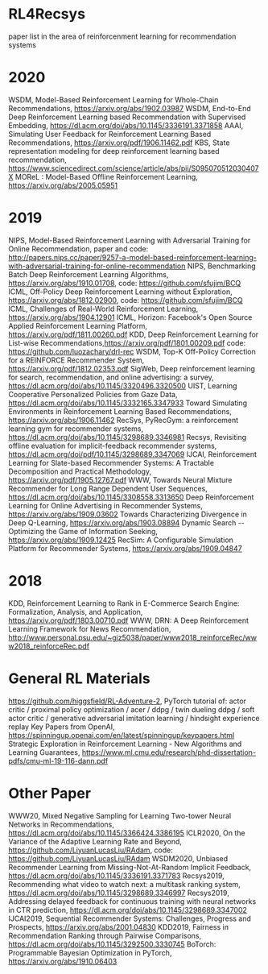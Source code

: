 # RL4Recsys
paper list in the area of reinforcenment learning for recommendation systems

# 2020 
WSDM, Model-Based Reinforcement Learning for Whole-Chain Recommendations, https://arxiv.org/abs/1902.03987
WSDM, End-to-End Deep Reinforcement Learning based Recommendation with Supervised Embedding, https://dl.acm.org/doi/abs/10.1145/3336191.3371858
AAAI, Simulating User Feedback for Reinforcement Learning Based Recommendations, https://arxiv.org/pdf/1906.11462.pdf
KBS, State representation modeling for deep reinforcement learning based recommendation, https://www.sciencedirect.com/science/article/abs/pii/S095070512030407X
MOReL : Model-Based Offline Reinforcement Learning, https://arxiv.org/abs/2005.05951

# 2019
NIPS, Model-Based Reinforcement Learning with Adversarial Training for Online Recommendation, paper and code: http://papers.nips.cc/paper/9257-a-model-based-reinforcement-learning-with-adversarial-training-for-online-recommendation
NIPS, Benchmarking Batch Deep Reinforcement Learning Algorithms, https://arxiv.org/abs/1910.01708, code: https://github.com/sfujim/BCQ
ICML, Off-Policy Deep Reinforcement Learning without Exploration, https://arxiv.org/abs/1812.02900, code: https://github.com/sfujim/BCQ
ICML, Challenges of Real-World Reinforcement Learning, https://arxiv.org/abs/1904.12901
ICML, Horizon: Facebook's Open Source Applied Reinforcement Learning Platform, https://arxiv.org/pdf/1811.00260.pdf
KDD, Deep Reinforcement Learning for List-wise Recommendations,https://arxiv.org/pdf/1801.00209.pdf   code: https://github.com/luozachary/drl-rec
WSDM, Top-K Off-Policy Correction for a REINFORCE Recommender System, https://arxiv.org/pdf/1812.02353.pdf
SigWeb, Deep reinforcement learning for search, recommendation, and online advertising: a survey, https://dl.acm.org/doi/abs/10.1145/3320496.3320500
UIST, Learning Cooperative Personalized Policies from Gaze Data, https://dl.acm.org/doi/abs/10.1145/3332165.3347933
Toward Simulating Environments in Reinforcement Learning Based Recommendations, https://arxiv.org/abs/1906.11462
RecSys, PyRecGym: a reinforcement learning gym for recommender systems, https://dl.acm.org/doi/abs/10.1145/3298689.3346981
Recsys, Revisiting offline evaluation for implicit-feedback recommender systems, https://dl.acm.org/doi/pdf/10.1145/3298689.3347069
IJCAI, Reinforcement Learning for Slate-based Recommender Systems: A Tractable Decomposition and Practical Methodology, https://arxiv.org/pdf/1905.12767.pdf
WWW, Towards Neural Mixture Recommender for Long Range Dependent User Sequences, https://dl.acm.org/doi/abs/10.1145/3308558.3313650
Deep Reinforcement Learning for Online Advertising in Recommender Systems, https://arxiv.org/abs/1909.03602
Towards Characterizing Divergence in Deep Q-Learning, https://arxiv.org/abs/1903.08894
Dynamic Search -- Optimizing the Game of Information Seeking, https://arxiv.org/abs/1909.12425
RecSim: A Configurable Simulation Platform for Recommender Systems, https://arxiv.org/abs/1909.04847


# 2018
KDD, Reinforcement Learning to Rank in E-Commerce Search Engine: Formalization, Analysis, and Application, https://arxiv.org/pdf/1803.00710.pdf
WWW, DRN: A Deep Reinforcement Learning Framework for News Recommendation,  http://www.personal.psu.edu/~gjz5038/paper/www2018_reinforceRec/www2018_reinforceRec.pdf

# General RL Materials
https://github.com/higgsfield/RL-Adventure-2, PyTorch tutorial of: actor critic / proximal policy optimization / acer / ddpg / twin dueling ddpg / soft actor critic / generative adversarial imitation learning / hindsight experience replay
Key Papers from OpenAI, https://spinningup.openai.com/en/latest/spinningup/keypapers.html
Strategic Exploration in Reinforcement Learning - New Algorithms and Learning Guarantees, https://www.ml.cmu.edu/research/phd-dissertation-pdfs/cmu-ml-19-116-dann.pdf

# Other Paper
WWW20, Mixed Negative Sampling for Learning Two-tower Neural Networks in Recommendations, https://dl.acm.org/doi/abs/10.1145/3366424.3386195
ICLR2020, On the Variance of the Adaptive Learning Rate and Beyond, https://github.com/LiyuanLucasLiu/RAdam, code: https://github.com/LiyuanLucasLiu/RAdam
WSDM2020, Unbiased Recommender Learning from Missing-Not-At-Random Implicit Feedback, https://dl.acm.org/doi/abs/10.1145/3336191.3371783
Recsys2019, Recommending what video to watch next: a multitask ranking system, https://dl.acm.org/doi/abs/10.1145/3298689.3346997
Recsys2019, Addressing delayed feedback for continuous training with neural networks in CTR prediction, https://dl.acm.org/doi/abs/10.1145/3298689.3347002
IJCAI2019, Sequential Recommender Systems: Challenges, Progress and Prospects, https://arxiv.org/abs/2001.04830
KDD2019, Fairness in Recommendation Ranking through Pairwise Comparisons, https://dl.acm.org/doi/abs/10.1145/3292500.3330745
BoTorch: Programmable Bayesian Optimization in PyTorch, https://arxiv.org/abs/1910.06403
